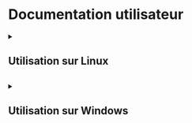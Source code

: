 # Documentation utilisateur

<details>
<summary><h2> Utilisation sur Linux<h2></summary>
<br>

    <details>
    <summary><h4>Utilisation de base<h4></summary>
    <br>
    #### Comment utiliser les fonctionnalités clés
    </details>    
    
    <details>
    <summary><h4>Utilisation avancée<h4></summary>
    <br>
    #### Comment utiliser au mieux les options
    </details>

    <details>
    <summary><h4>F.A.Q.<h4></summary>
    <br>
    #### Solutions aux problèmes connus et communs liés à l'utilisation
    </details>

</details>

<details>
<summary><h2>Utilisation sur Windows<h2></summary>
<br>

    <details>
    <summary><h4>Utilisation de base<h4></summary>
    <br>
    #### Comment utiliser les fonctionnalités clés
    </details>    
    
    <details>
    <summary><h4>Utilisation avancée<h4></summary>
    <br>
    #### Comment utiliser au mieux les options
    </details>

    <details>
    <summary><h4>F.A.Q.<h4></summary>
    <br>
    #### Solutions aux problèmes connus et communs liés à l'utilisation
    </details>


</details>

